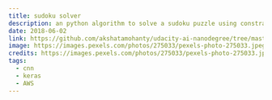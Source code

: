 ```yaml
---
title: sudoku solver
description: an python algorithm to solve a sudoku puzzle using constraint propagation
date: 2018-06-02
link: https://github.com/akshatamohanty/udacity-ai-nanodegree/tree/master/project-01-sudoku
image: https://images.pexels.com/photos/275033/pexels-photo-275033.jpeg?auto=compress&cs=tinysrgb&dpr=2&h=750&w=1260
credits: https://images.pexels.com/photos/275033/pexels-photo-275033.jpeg
tags:
  - cnn
  - keras
  - AWS
---
```

